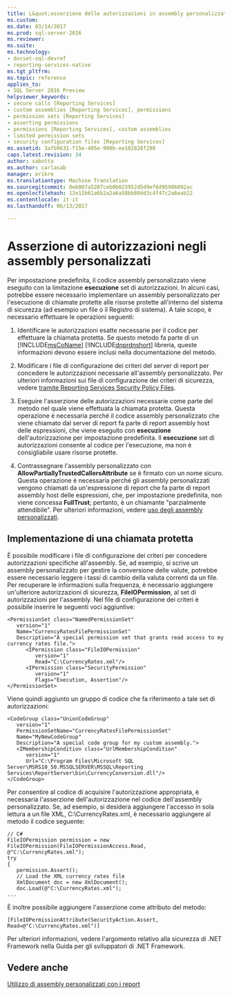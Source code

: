 ```yaml
---
title: L&quot;asserzione delle autorizzazioni in assembly personalizzati | Documenti Microsoft
ms.custom: 
ms.date: 03/14/2017
ms.prod: sql-server-2016
ms.reviewer: 
ms.suite: 
ms.technology:
- docset-sql-devref
- reporting-services-native
ms.tgt_pltfrm: 
ms.topic: reference
applies_to:
- SQL Server 2016 Preview
helpviewer_keywords:
- secure calls [Reporting Services]
- custom assemblies [Reporting Services], permissions
- permission sets [Reporting Services]
- asserting permissions
- permissions [Reporting Services], custom assemblies
- limited permission sets
- security configuration files [Reporting Services]
ms.assetid: 3afb9631-f15e-405e-990b-ee102828f298
caps.latest.revision: 34
author: sabotta
ms.author: carlasab
manager: erikre
ms.translationtype: Machine Translation
ms.sourcegitcommit: 0eb007a5207ceb0b023952d5d9ef6d95986092ac
ms.openlocfilehash: 12e12b61a6b2a2a6a58bb88dd3c4f47c2a6eab22
ms.contentlocale: it-it
ms.lasthandoff: 06/13/2017

---
```

# <a name="asserting-permissions-in-custom-assemblies"></a>Asserzione di autorizzazioni negli assembly personalizzati
  Per impostazione predefinita, il codice assembly personalizzato viene eseguito con la limitazione **esecuzione** set di autorizzazioni. In alcuni casi, potrebbe essere necessario implementare un assembly personalizzato per l'esecuzione di chiamate protette alle risorse protette all'interno del sistema di sicurezza (ad esempio un file o il Registro di sistema). A tale scopo, è necessario effettuare le operazioni seguenti:  
  
1.  Identificare le autorizzazioni esatte necessarie per il codice per effettuare la chiamata protetta. Se questo metodo fa parte di un [!INCLUDE[msCoName](../../includes/msconame-md.md)] [!INCLUDE[dnprdnshort](../../includes/dnprdnshort-md.md)] libreria, queste informazioni devono essere inclusi nella documentazione del metodo.  
  
2.  Modificare i file di configurazione dei criteri del server di report per concedere le autorizzazioni necessarie all'assembly personalizzato. Per ulteriori informazioni sui file di configurazione dei criteri di sicurezza, vedere [tramite Reporting Services Security Policy Files](../../reporting-services/extensions/secure-development/using-reporting-services-security-policy-files.md).  
  
3.  Eseguire l'asserzione delle autorizzazioni necessarie come parte del metodo nel quale viene effettuata la chiamata protetta. Questa operazione è necessaria perché il codice assembly personalizzato che viene chiamato dal server di report fa parte di report assembly host delle espressioni, che viene eseguito con **esecuzione** dell'autorizzazione per impostazione predefinita. Il **esecuzione** set di autorizzazioni consente al codice per l'esecuzione, ma non è consigliabile usare risorse protette.  
  
4.  Contrassegnare l'assembly personalizzato con **AllowPartiallyTrustedCallersAttribute** se è firmato con un nome sicuro. Questa operazione è necessaria perché gli assembly personalizzati vengono chiamati da un'espressione di report che fa parte di report assembly host delle espressioni, che, per impostazione predefinita, non viene concessa **FullTrust**; pertanto, è un chiamante "parzialmente attendibile". Per ulteriori informazioni, vedere [uso degli assembly personalizzati](../../reporting-services/custom-assemblies/using-strong-named-custom-assemblies.md).  
  
## <a name="implementing-a-secure-call"></a>Implementazione di una chiamata protetta  
 È possibile modificare i file di configurazione dei criteri per concedere autorizzazioni specifiche all'assembly. Se, ad esempio, si scrive un assembly personalizzato per gestire la conversione delle valute, potrebbe essere necessario leggere i tassi di cambio della valuta correnti da un file. Per recuperare le informazioni sulla frequenza, è necessario aggiungere un'ulteriore autorizzazioni di sicurezza, **FileIOPermission**, al set di autorizzazioni per l'assembly. Nel file di configurazione dei criteri è possibile inserire le seguenti voci aggiuntive:  
  
```  
<PermissionSet class="NamedPermissionSet"  
   version="1"  
   Name="CurrencyRatesFilePermissionSet"  
   Description="A special permission set that grants read access to my currency rates file.">  
      <IPermission class="FileIOPermission"  
         version="1"  
         Read="C:\CurrencyRates.xml"/>  
      <IPermission class="SecurityPermission"  
         version="1"  
         Flags="Execution, Assertion"/>  
</PermissionSet>  
```  
  
 Viene quindi aggiunto un gruppo di codice che fa riferimento a tale set di autorizzazioni:  
  
```  
<CodeGroup class="UnionCodeGroup"  
   version="1"  
   PermissionSetName="CurrencyRatesFilePermissionSet"  
   Name="MyNewCodeGroup"  
   Description="A special code group for my custom assembly.">  
   <IMembershipCondition class="UrlMembershipCondition"  
      version="1"  
      Url="C:\Program Files\Microsoft SQL Server\MSRS10_50.MSSQLSERVER\MSSQL\Reporting Services\ReportServer\bin\CurrencyConversion.dll"/>  
</CodeGroup>  
```  
  
 Per consentire al codice di acquisire l'autorizzazione appropriata, è necessaria l'asserzione dell'autorizzazione nel codice dell'assembly personalizzato. Se, ad esempio, si desidera aggiungere l'accesso in sola lettura a un file XML, C:\CurrencyRates.xml, è necessario aggiungere al metodo il codice seguente:  
  
```  
// C#  
FileIOPermission permission = new FileIOPermission(FileIOPermissionAccess.Read, @"C:\CurrencyRates.xml");  
try  
{  
   permission.Assert();  
   // Load the XML currency rates file  
   XmlDocument doc = new XmlDocument();  
   doc.Load(@"C:\CurrencyRates.xml");  
...  
```  
  
 È inoltre possibile aggiungere l'asserzione come attributo del metodo:  
  
```  
[FileIOPermissionAttribute(SecurityAction.Assert, Read=@"C:\CurrencyRates.xml")]  
```  
  
 Per ulteriori informazioni, vedere l'argomento relativo alla sicurezza di .NET Framework nella Guida per gli sviluppatori di .NET Framework.  
  
## <a name="see-also"></a>Vedere anche  
 [Utilizzo di assembly personalizzati con i report](../../reporting-services/custom-assemblies/using-custom-assemblies-with-reports.md)  
  
  

